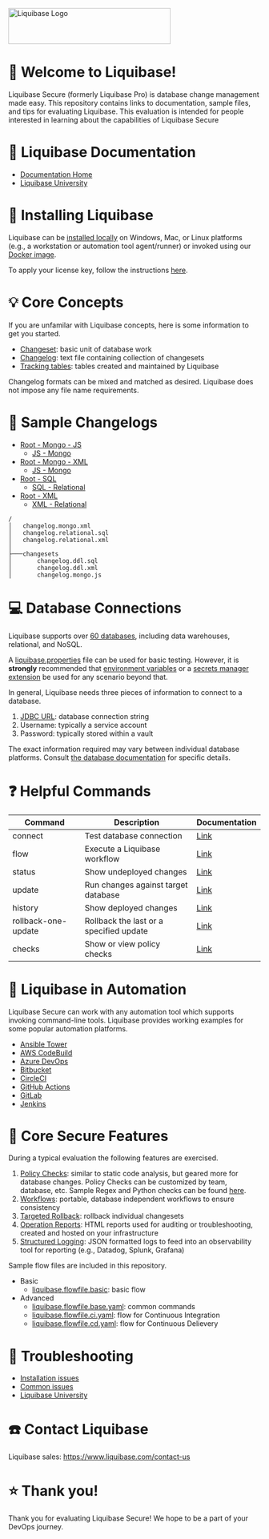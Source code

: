<p align="left">
  <img src="img/liquibase.png" alt="Liquibase Logo" title="Liquibase Logo" width="324" height="72">
</p>

# 👋 Welcome to Liquibase!
Liquibase Secure (formerly Liquibase Pro) is database change management made easy. This repository contains links to documentation, sample files, and tips for evaluating Liquibase. This evaluation is intended for people interested in learning about the capabilities of Liquibase Secure


# 📒 Liquibase Documentation
* [Documentation Home](https://docs.liquibase.com/home.html)
* [Liquibase University](https://learn.liquibase.com/)

# 🔧 Installing Liquibase
Liquibase can be [installed locally](https://www.liquibase.com/download-secure) on Windows, Mac, or Linux platforms (e.g., a workstation or automation tool agent/runner) or invoked using our [Docker image](https://hub.docker.com/r/liquibase/liquibase-secure).

To apply your license key, follow the instructions [here](https://docs.liquibase.com/secure/get-started-5-0/apply-your-liquibase-secure-license-key).

# 💡 Core Concepts
If you are unfamilar with Liquibase concepts, here is some information to get you started.

* [Changeset](https://docs.liquibase.com/secure/user-guide-5-0/what-is-a-changeset): basic unit of database work
* [Changelog](https://docs.liquibase.com/secure/user-guide-5-0/what-is-a-changelog): text file containing collection of changesets
* [Tracking tables](https://docs.liquibase.com/secure/user-guide-5-0/what-is-the-databasechangelog-table): tables created and maintained by Liquibase

Changelog formats can be mixed and matched as desired. Liquibase does not impose any file name requirements.

# 📂 Sample Changelogs
* [Root - Mongo - JS](changelog.mongo.json)
    * [JS - Mongo](changesets/changelog.mongo.js)
* [Root - Mongo - XML](changelog.mongo.xml)
    * [JS - Mongo](changesets/changelog.mongo.js)
* [Root - SQL](changelog.relational.sql)
    * [SQL - Relational](changesets/changelog.ddl.sql)
* [Root - XML](changelog.relational.xml)
    * [XML - Relational](changesets/changelog.ddl.xml)
```
/
│   changelog.mongo.xml
│   changelog.relational.sql
│   changelog.relational.xml
│
├───changesets
│       changelog.ddl.sql
│       changelog.ddl.xml
│       changelog.mongo.js
```

# 💻 Database Connections
Liquibase supports over [60 databases](https://www.liquibase.com/supported-databases), including data warehouses, relational, and NoSQL.

A [liquibase.properties](https://docs.liquibase.com/community/user-guide-5-0/what-is-the-liquibase-properties-file) file can be used for basic testing. However, it is **strongly** recommended that [environment variables](https://docs.liquibase.com/secure/user-guide-5-0/what-are-liquibase-environment-variables) or a [secrets manager extension](https://docs.liquibase.com/secure/user-guide-5-0/what-are-liquibase-secrets-management-extensions) be used for any scenario beyond that.

In general, Liquibase needs three pieces of information to connect to a database.

1. [JDBC URL](https://docs.liquibase.com/community/integration-guide-5-0): database connection string
1. Username: typically a service account
1. Password: typically stored within a vault

The exact information required may vary between individual database platforms. Consult [the database documentation](https://docs.liquibase.com/secure/integration-guide-5-0/what-databases-are-supported-by-liquibase) for specific details.

# ❓ Helpful Commands
|Command |Description|Documentation
|----------|------------|------------|
| connect | Test database connection | [Link](https://docs.liquibase.com/reference-guide/database-inspection-change-tracking-and-utility-commands/connect)
| flow | Execute a Liquibase workflow | [Link](https://docs.liquibase.com/secure/user-guide-5-0/what-is-a-flow-file)
| status | Show undeployed changes | [Link](https://docs.liquibase.com/reference-guide/database-inspection-change-tracking-and-utility-commands/status)
| update | Run changes against target database | [Link](https://docs.liquibase.com/reference-guide/init-update-and-rollback-commands/update)
| history | Show deployed changes | [Link](https://docs.liquibase.com/reference-guide/database-inspection-change-tracking-and-utility-commands/history)
| rollback-one-update | Rollback the last or a specified update | [Link](https://docs.liquibase.com/reference-guide/init-update-and-rollback-commands/rollback-one-update-sql)
| checks | Show or view policy checks | [Link](https://docs.liquibase.com/secure/user-guide-5-0/what-are-policy-checks)

# 🚀 Liquibase in Automation
Liquibase Secure can work with any automation tool which supports invoking command-line tools. Liquibase provides working examples for some popular automation platforms.

* [Ansible Tower](https://github.com/liquibase/liquibase-toolbox/blob/master/build_scripts_examples/Ansible_Tower/liquibase_playbook.yml)
* [AWS CodeBuild](https://github.com/liquibase/liquibase-toolbox/blob/master/build_scripts_examples/AWS_CodeBuild/buildspec.yml)
* [Azure DevOps](https://github.com/liquibase/liquibase-toolbox/blob/master/build_scripts_examples/Bitbucket/bitbucket-pipelines.yml)
* [Bitbucket](https://github.com/liquibase/liquibase-toolbox/blob/master/build_scripts_examples/Bitbucket/bitbucket-pipelines.yml)
* [CircleCI](https://github.com/liquibase/liquibase-toolbox/blob/master/build_scripts_examples/CircleCI/config.yml)
* [GitHub Actions](https://github.com/liquibase/liquibase-toolbox/blob/master/build_scripts_examples/GitHub_Actions/liquibase_workflow.yml)
* [GitLab](https://github.com/liquibase/liquibase-toolbox/blob/master/build_scripts_examples/GitLab/gitlab-ci.yml)
* [Jenkins](https://github.com/liquibase/liquibase-toolbox/blob/master/build_scripts_examples/Jenkins/Jenkinsfile) 

# 🔩 Core Secure Features
During a typical evaluation the following features are exercised.

1. [Policy Checks](https://docs.liquibase.com/secure/user-guide-5-0/what-are-policy-checks): similar to static code analysis, but geared more for database changes. Policy Checks can be customized by team, database, etc. Sample Regex and Python checks can be found [here](https://github.com/liquibase/custom_policychecks).
1. [Workflows]( https://docs.liquibase.com/secure/user-guide-5-0/what-is-a-flow-file): portable, database independent workflows to ensure consistency
1. [Targeted Rollback](https://docs.liquibase.com/secure/user-guide-5-0/what-are-targeted-rollbacks): rollback individual changesets
1. [Operation Reports](https://docs.liquibase.com/secure/user-guide-5-0/what-are-operation-reports): HTML reports used for auditing or troubleshooting, created and hosted on your infrastructure
1. [Structured Logging](https://docs.liquibase.com/secure/user-guide-5-0/what-is-structured-logging): JSON formatted logs to feed into an observability tool for reporting (e.g., Datadog, Splunk, Grafana)

Sample flow files are included in this repository.

* Basic
    * [liquibase.flowfile.basic](liquibase.flowfile.basic.yaml): basic flow
* Advanced
    * [liquibase.flowfile.base.yaml](liquibase.flowfile.base.yaml): common commands
    * [liquibase.flowfile.ci.yaml](liquibase.flowfile.ci.yaml): flow for Continuous Integration
    * [liquibase.flowfile.cd.yaml](liquibase.flowfile.cd.yaml): flow for Continuous Delievery

# 🔦 Troubleshooting
* [Installation issues](https://docs.liquibase.com/pro/get-started-5-0/installation-troubleshooting)
* [Common issues](https://support.liquibase.com/hc/en-us/sections/27504481958555-Troubleshooting)
* [Liquibase University](https://learn.liquibase.com/catalog/info/id:127)

# ☎️ Contact Liquibase
Liquibase sales: https://www.liquibase.com/contact-us<br>

# ⭐ Thank you!
Thank you for evaluating Liquibase Secure! We hope to be a part of your DevOps journey.